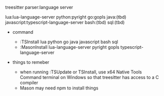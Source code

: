 treesitter parser:language server

lua:lua-language-server
python:pyright
go:gopls
java:(tbd)
javascript:typescript-language-server
bash:(tbd)
sql:(tbd)

- command
    - :TSInstall lua python go java javascript bash sql
    - :MasonInstall lua-language-server pyright gopls typescript-language-server

- things to remeber
    - when running :TSUpdate or TSInstall, use x64 Native Tools Command terminal on Windows so that treesitter has access to a C compiler
    - Mason may need npm to install things
